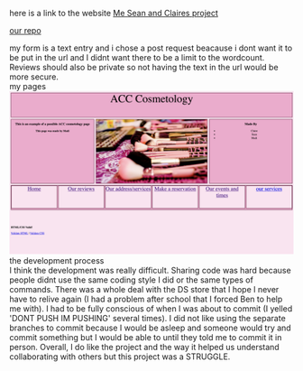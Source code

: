 here is a link to the website
<a href="https://cworst.github.io/the-second-choices/">Me Sean and Claires project</a>

<a href="https://github.com/cworst/the-second-choices">our repo</a>


my form is a text entry and i chose a post request beacause i dont want it to be put in the url and I didnt want there to be a limit to the wordcount. Reviews should also be private so not having the text in the url would be more secure.
<br>
my pages
![Markdown logo](../../images/screen.png)
<br>
the development process
<br>
I think the development was really difficult. Sharing code was hard because people didnt use the same coding style I did or the same types of commands. There was a whole deal with the DS store that I hope I never have to relive again (I had a problem after school that I forced Ben to help me with). I had to be fully conscious of when I was about to commit (I yelled 'DONT PUSH IM PUSHING' several times). I did not like using the separate branches to commit because I would be asleep and someone would try and commit something but I would be able to until they told me to commit it in person. Overall, I do like the project and the way it helped us understand collaborating with others but this project was a STRUGGLE.  
